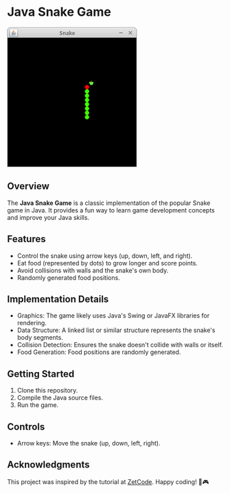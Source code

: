 # Java Snake Game

![Snake game screenshot](snake.png)

## Overview

The **Java Snake Game** is a classic implementation of the popular Snake game in Java. It provides a fun way to learn game development concepts and improve your Java skills.

## Features

- Control the snake using arrow keys (up, down, left, and right).
- Eat food (represented by dots) to grow longer and score points.
- Avoid collisions with walls and the snake's own body.
- Randomly generated food positions.

## Implementation Details

- Graphics: The game likely uses Java's Swing or JavaFX libraries for rendering.
- Data Structure: A linked list or similar structure represents the snake's body segments.
- Collision Detection: Ensures the snake doesn't collide with walls or itself.
- Food Generation: Food positions are randomly generated.

## Getting Started

1. Clone this repository.
2. Compile the Java source files.
3. Run the game.

## Controls

- Arrow keys: Move the snake (up, down, left, right).

## Acknowledgments

This project was inspired by the tutorial at [ZetCode](https://zetcode.com/javagames/snake/).
Happy coding! 🐍🎮
